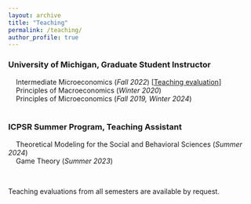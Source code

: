 ```yaml
---
layout: archive
title: "Teaching"
permalink: /teaching/
author_profile: true
---
```


### University of Michigan, Graduate Student Instructor

&nbsp; &nbsp; Intermediate Microeconomics (_Fall 2022_) [[Teaching evaluation][teaching_evaluation]] <br>
&nbsp; &nbsp; Principles of Macroeconomics (_Winter 2020_) <br>
&nbsp; &nbsp; Principles of Microeconomics (_Fall 2019, Winter 2024_) <br>
<br>


### ICPSR Summer Program, Teaching Assistant

&nbsp; &nbsp; Theoretical Modeling for the Social and Behavioral Sciences (_Summer 2024_) <br>
&nbsp; &nbsp; Game Theory (_Summer 2023_) <br>

<br>

Teaching evaluations from all semesters are available by request.

[teaching_evaluation]: ../files/palvolgyi_teaching_eval_intermediate_micro.pdf
